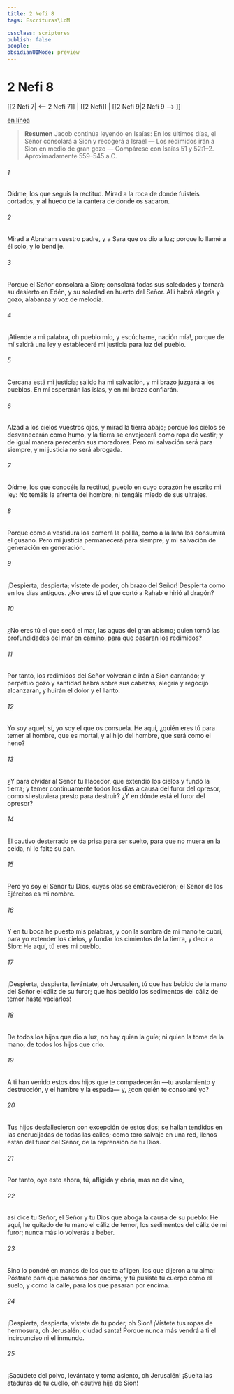 ```yaml
---
title: 2 Nefi 8
tags: Escrituras\LdM

cssclass: scriptures
publish: false
people:
obsidianUIMode: preview
---
```


# 2 Nefi 8
[[2 Nefi 7| <-- 2 Nefi 7]] | [[2 Nefi]] | [[2 Nefi 9|2 Nefi 9 --> ]]

[en línea](https://churchofjesuschrist.org/study/scriptures/bofm/2-ne/8?lang=spa)

> __Resumen__
Jacob continúa leyendo en Isaías: En los últimos días, el Señor consolará a Sion y recogerá a Israel — Los redimidos irán a Sion en medio de gran gozo — Compárese con Isaías 51 y 52:1–2. Aproximadamente 559–545 a.C.

###### 1 
Oídme, los que seguís la rectitud. Mirad a la roca de donde fuisteis cortados, y al hueco de la cantera de donde os sacaron.

###### 2 
Mirad a Abraham vuestro padre, y a Sara que os dio a luz; porque lo llamé a él solo, y lo bendije.

###### 3 
Porque el Señor consolará a Sion; consolará todas sus soledades y tornará su desierto en Edén, y su soledad en huerto del Señor. Allí habrá alegría y gozo, alabanza y voz de melodía.

###### 4 
¡Atiende a mi palabra, oh pueblo mío, y escúchame, nación mía!, porque de mí saldrá una ley y estableceré mi justicia para luz del pueblo.

###### 5 
Cercana está mi justicia; salido ha mi salvación, y mi brazo juzgará a los pueblos. En mí esperarán las islas, y en mi brazo confiarán.

###### 6 
Alzad a los cielos vuestros ojos, y mirad la tierra abajo; porque los cielos se desvanecerán como humo, y la tierra se envejecerá como ropa de vestir; y de igual manera perecerán sus moradores. Pero mi salvación será para siempre, y mi justicia no será abrogada.

###### 7 
Oídme, los que conocéis la rectitud, pueblo en cuyo corazón he escrito mi ley: No temáis la afrenta del hombre, ni tengáis miedo de sus ultrajes.

###### 8 
Porque como a vestidura los comerá la polilla, como a la lana los consumirá el gusano. Pero mi justicia permanecerá para siempre, y mi salvación de generación en generación.

###### 9 
¡Despierta, despierta; vístete de poder, oh brazo del Señor! Despierta como en los días antiguos. ¿No eres tú el que cortó a Rahab e hirió al dragón?

###### 10 
¿No eres tú el que secó el mar, las aguas del gran abismo; quien tornó las profundidades del mar en camino, para que pasaran los redimidos?

###### 11 
Por tanto, los redimidos del Señor volverán e irán a Sion cantando; y perpetuo gozo y santidad habrá sobre sus cabezas; alegría y regocijo alcanzarán, y huirán el dolor y el llanto.

###### 12 
Yo soy aquel; sí, yo soy el que os consuela. He aquí, ¿quién eres tú para temer al hombre, que es mortal, y al hijo del hombre, que será como el heno?

###### 13 
¿Y para olvidar al Señor tu Hacedor, que extendió los cielos y fundó la tierra; y temer continuamente todos los días a causa del furor del opresor, como si estuviera presto para destruir? ¿Y en dónde está el furor del opresor?

###### 14 
El cautivo desterrado se da prisa para ser suelto, para que no muera en la celda, ni le falte su pan.

###### 15 
Pero yo soy el Señor tu Dios, cuyas olas se embravecieron; el Señor de los Ejércitos es mi nombre.

###### 16 
Y en tu boca he puesto mis palabras, y con la sombra de mi mano te cubrí, para yo extender los cielos, y fundar los cimientos de la tierra, y decir a Sion: He aquí, tú eres mi pueblo.

###### 17 
¡Despierta, despierta, levántate, oh Jerusalén, tú que has bebido de la mano del Señor el cáliz de su furor; que has bebido los sedimentos del cáliz de temor hasta vaciarlos!

###### 18 
De todos los hijos que dio a luz, no hay quien la guíe; ni quien la tome de la mano, de todos los hijos que crio.

###### 19 
A ti han venido estos dos hijos que te compadecerán —tu asolamiento y destrucción, y el hambre y la espada— y, ¿con quién te consolaré yo?

###### 20 
Tus hijos desfallecieron con excepción de estos dos; se hallan tendidos en las encrucijadas de todas las calles; como toro salvaje en una red, llenos están del furor del Señor, de la reprensión de tu Dios.

###### 21 
Por tanto, oye esto ahora, tú, afligida y ebria, mas no de vino,

###### 22 
así dice tu Señor, el Señor y tu Dios que aboga la causa de su pueblo: He aquí, he quitado de tu mano el cáliz de temor, los sedimentos del cáliz de mi furor; nunca más lo volverás a beber.

###### 23 
Sino lo pondré en manos de los que te afligen, los que dijeron a tu alma: Póstrate para que pasemos por encima; y tú pusiste tu cuerpo como el suelo, y como la calle, para los que pasaran por encima.

###### 24 
¡Despierta, despierta, vístete de tu poder, oh Sion! ¡Vístete tus ropas de hermosura, oh Jerusalén, ciudad santa! Porque nunca más vendrá a ti el incircunciso ni el inmundo.

###### 25 
¡Sacúdete del polvo, levántate y toma asiento, oh Jerusalén! ¡Suelta las ataduras de tu cuello, oh cautiva hija de Sion!

